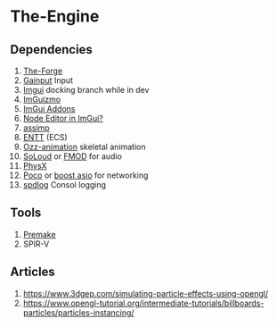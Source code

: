 # The-Engine


## Dependencies

1. [The-Forge](https://github.com/ConfettiFX/The-Forge)
2. [Gainput](https://github.com/jkuhlmann/gainput) Input
3. [Imgui](https://github.com/ocornut/imgui) docking branch while in dev
4. [ImGuizmo](https://github.com/CedricGuillemet/ImGuizmo)
5. [ImGui Addons](https://github.com/Flix01/imgui)
6. [Node Editor in ImGui?](https://github.com/thedmd/imgui-node-editor)
7. [assimp](https://github.com/assimp/assimp)
8. [ENTT](https://github.com/skypjack/entt) (ECS)
9. [Ozz-animation](https://github.com/guillaumeblanc/ozz-animation) skeletal animation 
10. [SoLoud](https://github.com/jarikomppa/soloud) or [FMOD](https://fmod.com/) for audio
11. [PhysX](https://github.com/NVIDIAGameWorks/PhysX) 
13. [Poco](https://github.com/pocoproject/poco) or [boost asio](http://think-async.com/Asio) for networking
14. [spdlog](https://github.com/gabime/spdlog) Consol logging
## Tools

1. [Premake](https://github.com/premake/premake-core)
2. SPIR-V

## Articles
1. https://www.3dgep.com/simulating-particle-effects-using-opengl/
2. https://www.opengl-tutorial.org/intermediate-tutorials/billboards-particles/particles-instancing/
